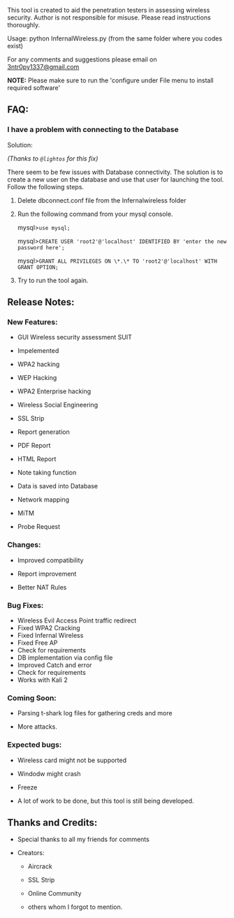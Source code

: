 This tool is created to aid the penetration testers in assessing wireless security. 
Author is not responsible for misuse. Please read instructions thoroughly.  

Usage: python InfernalWireless.py (from the same folder where you codes exist)

For any comments and suggestions please email on 3ntr0py1337@gmail.com

**NOTE:** Please make sure to run the 'configure under File menu to install required software'

## FAQ:

### I have a problem with connecting to the Database

Solution: 

*(Thanks to `@lightos` for this fix)*

There seem to be few issues with Database connectivity. The solution is to create a new user on the database and use that user for launching the tool. Follow the following steps. 

1. Delete dbconnect.conf file from the Infernalwireless folder

2. Run the following command from your mysql console.

	mysql>`use mysql;`

	mysql>`CREATE USER 'root2'@'localhost' IDENTIFIED BY 'enter the new password here';`

	mysql>`GRANT ALL PRIVILEGES ON \*.\* TO 'root2'@'localhost' WITH GRANT OPTION;`

3. Try to run the tool again. 


## Release Notes: 

### New Features:

* GUI Wireless security assessment SUIT

* Impelemented 

* WPA2 hacking

* WEP Hacking

* WPA2 Enterprise hacking

* Wireless Social Engineering

* SSL Strip

* Report generation 

* PDF Report

* HTML Report

* Note taking function

* Data is saved into Database

* Network mapping 

* MiTM 

* Probe Request


### Changes:

* Improved compatibility 

* Report improvement

* Better NAT Rules


### Bug Fixes:

* Wireless Evil Access Point traffic redirect
* Fixed WPA2 Cracking
* Fixed Infernal Wireless
* Fixed Free AP
* Check for requirements
* DB implementation via config file
* Improved Catch and error
* Check for requirements
* Works with Kali 2

### Coming Soon: 

* Parsing t-shark log files for gathering creds and more

* More attacks.

### Expected bugs: 

* Wireless card might not be supported

* Windodw might crash 

* Freeze

* A lot of work to be done, but this tool is still being developed. 

## Thanks and Credits: 

* Special thanks to all my friends for comments

* Creators: 

   * Aircrack

   * SSL Strip

   * Online Community

   * others whom I forgot to mention. 